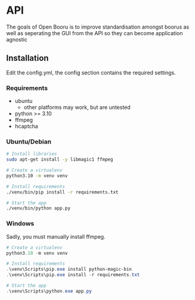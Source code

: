 # API

The goals of Open Booru is to improve standardisation amongst boorus as well as seperating the GUI from the API so they can become application agnostic

## Installation

Edit the config.yml, the config section contains the required settings.

### Requirements

- ubuntu
  - other platforms may work, but are untested
- python >= 3.10
- ffmpeg
- hcaptcha

### Ubuntu/Debian

```bash
# Install libraries
sudo apt-get install -y libmagic1 ffmpeg

# Create a virtualenv
python3.10 -m venv venv

# Install requirements
./venv/bin/pip install -r requirements.txt

# Start the app
./venv/bin/python app.py
```

### Windows

Sadly, you must manually install ffmpeg.

```powershell
# Create a virtualenv
python3.10 -m venv venv

# Install requirements
.\venv\Scripts\pip.exe install python-magic-bin
.\venv\Scripts\pip.exe install -r requirements.txt

# Start the app
.\venv\Scripts\python.exe app.py
```

